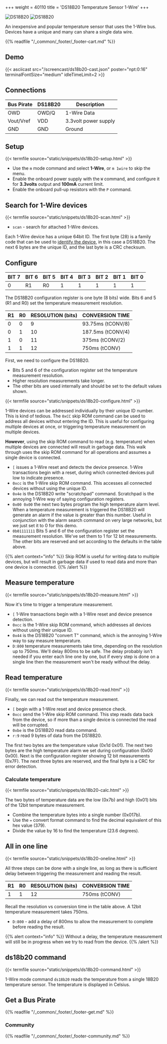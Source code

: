 +++
weight = 40110
title = 'DS18B20 Temperature Sensor 1-Wire'
+++

![DS18B20](/images/docs/demo/ds18b20-sch2.png) ![DS18B20](/images/docs/demo/ds18b20-pin2.png) 

An inexpensive and popular temperature sensor that uses the 1-Wire bus. Devices have a unique and many can share a single data wire. 

{{% readfile "/_common/_footer/_footer-cart.md" %}}

## Demo

{{< asciicast src="/screencast/ds18b20-cast.json" poster="npt:0:16" terminalFontSize="medium" idleTimeLimit=2 >}}

## Connections

|Bus Pirate|DS18B20|Description|
|-|-|-|
|OWD|OWD/Q|1-Wire Data|
|Vout/Vref|VDD|3.3volt power supply|
|GND|GND|Ground|

## Setup

{{< termfile source="static/snippets/ds18b20-setup.html" >}}

- Use the ```m``` mode command and select **1-Wire**, or ```m 1wire``` to skip the menu.
- Enable the onboard power supply with the ```W``` command, and configure it for **3.3volts** output and **100mA** current limit.
- Enable the onboard pull-up resistors with the ```P``` command.

## Search for 1-Wire devices

{{< termfile source="static/snippets/ds18b20-scan.html" >}}

- ```scan``` - search for attached 1-Wire devices.

Each 1-Wire device has a unique 64bit ID. The first byte (28) is a family code that can be used to [identify the device](https://owfs.org/index_php_page_family-code-list.html), in this case a DS18B20. The next 6 bytes are the unique ID, and the last byte is a CRC checksum.

## Configure

|BIT 7| BIT 6| BIT 5| BIT 4| BIT 3| BIT 2| BIT 1| BIT 0|
|-|-|-|-|-|-|-|-|
|0|R1|R0|1| 1| 1| 1| 1|

The DS18B20 configuration register is one byte (8 bits) wide. Bits 6 and 5 (R1 and R0) set the temperature measurement resolution. 

|R1|R0|RESOLUTION (bits)|CONVERSION TIME|
|---|---|---|---|
|0|0|9|93.75ms (tCONV/8)|
|0|1|10|187.5ms (tCONV/4)|
|1|0|11|375ms (tCONV/2)|
|1|1|12|750ms (tCONV)|

First, we need to configure the DS18B20. 
- Bits 5 and 6 of the configuration register set the temperature measurement resolution. 
- Higher resolution measurements take longer.
- The other bits are used internally and should be set to the default values shown.

{{< termfile source="static/snippets/ds18b20-configure.html" >}}

1-Wire devices can be addressed individually by their unique ID number. This is kind of tedious. The ```0xCC``` skip ROM command can be used to address all devices without entering the ID. This is useful for configuring multiple devices at once, or triggering temperature measurement  on multiple devices. 

**However**, using the skip ROM command to read (e.g. temperature) when multiple devices are connected will result in garbage data. This walk through uses the skip ROM command for all operations and assumes a single device is connected.

- ```[``` issues a 1-Wire reset and detects the device presence. 1-Wire transactions begin with a reset, during which connected devices pull low to indicate presence. 
- ```0xcc``` is the 1-Wire skip ROM command. This accesses all connected devices without using the unique ID.
- ```0x4e``` is the DS18B20 write "scratchpad" command. Scratchpad is the annoying 1-Wire way of saying configuration registers.
- ```0x00 0x00``` the next two bytes program the high temperature alarm level. When a temperature measurement is triggered the DS18B20 will generate an alarm if the value is greater than this number. Useful in conjunction with the alarm search command on very large networks, but we just set it to 0 for this demo.
- ```0b01111111``` Bits 5 and 6 of the configuration register set the measurement resolution. We've set them to 1 for 12 bit measurements. The other bits are reserved and set according to the defaults in the table above.

{{% alert context="info" %}}
Skip ROM is useful for writing data to multiple devices, but will result in garbage data if used to read data and more than one device is connected.
{{% /alert %}}

## Measure temperature

{{< termfile source="static/snippets/ds18b20-measure.html" >}}

Now it's time to trigger a temperature measurement.
- ```[``` 1-Wire transactions begin with a 1-Wire reset and device presence detection.
- ```0xcc``` is the 1-Wire skip ROM command, which addresses all devices without using their unique ID.
- ```0x44``` is the DS18B20 "convert T" command, which is the annoying 1-Wire way to say measure temperature.
- ```D:800``` temperature measurements take time, depending on the resolution up to 750ms. We'll delay 800ms to be safe. The delay probably isn't needed if you enter each line one by one, but if every step is done on a single line then the measurement won't be ready without the delay.

## Read temperature
{{< termfile source="static/snippets/ds18b20-read.html" >}}

Finally, we can read out the temperature measurement.
- ```[``` begin with a 1-Wire reset and device presence check.
- ```0xcc``` send the 1-Wire skip ROM command. This step reads data back from the device, so if more than a single device is connected the read will be corrupted.
- ```0xbe``` is the DS18B20 read data command.
- ```r:9``` read 9 bytes of data from the DS18B20. 

The first two bytes are the temperature value (0x1d 0x01). The next two bytes are the high temperature alarm we set during configuration (0x00 0x00). Next is the configuration register showing 12 bit measurements (0x7F). The next three bytes are reserved, and the final byte is a CRC for error detection.

### Calculate temperature
{{< termfile source="static/snippets/ds18b20-calc.html" >}}

The two bytes of temperature data are the low (0x7b) and high (0x01) bits of the 12bit temperature measurement.
- Combine the temperature bytes into a single number (0x017b).
- Use the ```=``` convert format command to find the decimal equivalent of this hex value (379).
- Divide the value by 16 to find the temperature (23.6 degrees).

## All in one line
{{< termfile source="static/snippets/ds18b20-oneline.html" >}}

All three steps can be done with a single line, as long as there is sufficient delay between triggering the measurement and reading the result.

|R1|R0|RESOLUTION (bits)|CONVERSION TIME|
|---|---|---|---|
|1|1|12|750ms (tCONV)|

Recall the resolution vs conversion time in the table above. A 12bit temperature measurement takes 750ms. 
- ```D:800``` - add a delay of 800ms to allow the measurement to complete before reading the result.

{{% alert context="info" %}}
Without a delay, the temperature measurement will still be in progress when we try to read from the device.
{{% /alert %}}

## ds18b20 command
{{< termfile source="static/snippets/ds18b20-command.html" >}}

1-Wire mode command ```ds18b20``` reads the temperature from a single 18B20 temperature sensor. The temperature is displayed in Celsius.

## Get a Bus Pirate


{{% readfile "/_common/_footer/_footer-get.md" %}}

### Community


{{% readfile "/_common/_footer/_footer-community.md" %}}